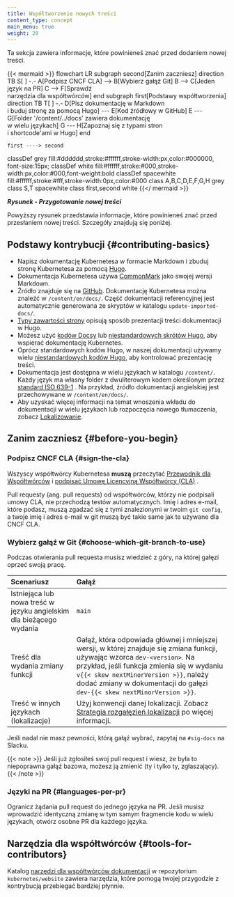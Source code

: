 ```yaml
---
title: Współtworzenie nowych treści
content_type: concept
main_menu: true
weight: 20
---
```




<!-- overview -->

Ta sekcja zawiera informacje, które
powinieneś znać przed dodaniem nowej treści. 
<!-- See https://github.com/kubernetes/website/issues/28808 for live-editor URL to this figure -->
<!-- You can also cut/paste the mermaid code into the live editor at https://mermaid-js.github.io/mermaid-live-editor to play around with it -->

{{< mermaid >}}
flowchart LR
    subgraph second[Zanim zaczniesz]
    direction TB
    S[ ] -.-
    A[Podpisz CNCF CLA] --> B[Wybierz gałąź Git]
    B --> C[Jeden język na PR]
    C --> F[Sprawdź<br>narzędzia dla współtwórców]
    end
    subgraph first[Podstawy współtworzenia]
    direction TB
       T[ ] -.-
       D[Pisz dokumentację w Markdown<br>i buduj stronę za pomocą Hugo] --- E[Kod źródłowy w GitHub]
       E --- G[Folder '/content/../docs' zawiera dokumentację<br>w wielu językach]
       G --- H[Zapoznaj się z typami stron<br>i shortcode'ami w Hugo]
    end
    

    first ----> second
     

classDef grey fill:#dddddd,stroke:#ffffff,stroke-width:px,color:#000000, font-size:15px;
classDef white fill:#ffffff,stroke:#000,stroke-width:px,color:#000,font-weight:bold
classDef spacewhite fill:#ffffff,stroke:#fff,stroke-width:0px,color:#000
class A,B,C,D,E,F,G,H grey
class S,T spacewhite
class first,second white
{{</ mermaid >}}

***Rysunek - Przygotowanie nowej treści***

Powyższy rysunek przedstawia informacje, które powinieneś znać przed
przesłaniem nowej treści. Szczegóły znajdują się poniżej.



<!-- body -->

## Podstawy kontrybucji {#contributing-basics}

- Napisz dokumentację Kubernetesa w formacie Markdown i
  zbuduj stronę Kubernetesa za pomocą [Hugo](https://gohugo.io/).
- Dokumentacja Kubernetesa używa [CommonMark](https://commonmark.org/) jako swojej wersji Markdown.
- Źródło znajduje się na [GitHub](https://github.com/kubernetes/website).
  Dokumentację Kubernetesa można znaleźć w
  `/content/en/docs/`. Część dokumentacji referencyjnej jest
  automatycznie generowana ze skryptów w katalogu `update-imported-docs/`.
- [Typy zawartości strony](/docs/contribute/style/page-content-types/)
  opisują sposób prezentacji treści dokumentacji w Hugo.
- Możesz użyć [kodów Docsy](https://www.docsy.dev/docs/adding-content/shortcodes/) lub [niestandardowych skrótów Hugo](/docs/contribute/style/hugo-shortcodes/), aby wspierać dokumentację Kubernetes.
- Oprócz standardowych kodów Hugo, w naszej dokumentacji
  używamy wielu [niestandardowych kodów Hugo](/docs/contribute/style/hugo-shortcodes/),
  aby kontrolować prezentację treści.
- Dokumentacja jest dostępna w wielu językach w katalogu `/content/`. Każdy język
  ma własny folder z dwuliterowym kodem określonym przez
  [standard ISO 639-1](https://www.loc.gov/standards/iso639-2/php/code_list.php) . Na
  przykład, źródło dokumentacji angielskiej jest przechowywane w `/content/en/docs/`.
- Aby uzyskać więcej informacji na temat wnoszenia wkładu
  do dokumentacji w wielu językach lub rozpoczęcia nowego
  tłumaczenia, zobacz [Lokalizowanie](/docs/contribute/localization).

## Zanim zaczniesz {#before-you-begin}

### Podpisz CNCF CLA {#sign-the-cla}

Wszyscy współtwórcy Kubernetesa **muszą** przeczytać
[Przewodnik dla Współtwórców](https://github.com/kubernetes/community/blob/master/contributors/guide/README.md) i
[podpisać Umowę Licencyjną Współtwórcy (CLA)](https://github.com/kubernetes/community/blob/master/CLA.md) .


Pull requesty (ang. pull requests) od współtwórców, którzy nie podpisali
umowy CLA, nie przechodzą testów automatycznych. Imię i adres e-mail, które podasz,
muszą zgadzać się z tymi znalezionymi w twoim `git config`, a
twoje imię i adres e-mail w git muszą być takie same jak te używane dla CNCF CLA.

### Wybierz gałąź w Git {#choose-which-git-branch-to-use}

Podczas otwierania pull requesta musisz
wiedzieć z góry, na której gałęzi oprzeć swoją pracę.

Scenariusz | Gałąź
:---------|:------------
Istniejąca lub nowa treść w języku angielskim dla bieżącego wydania | `main`
Treść dla wydania zmiany funkcji | Gałąź, która odpowiada głównej i mniejszej wersji, w której znajduje się zmiana funkcji, używając wzorca `dev-<version>`. Na przykład, jeśli funkcja zmienia się w wydaniu `v{{< skew nextMinorVersion >}}`, należy dodać zmiany w dokumentacji do gałęzi ``dev-{{< skew nextMinorVersion >}}``.
Treść w innych językach (lokalizacje) | Użyj konwencji danej lokalizacji. Zobacz [Strategia rozgałęzień lokalizacji](/docs/contribute/localization/#branch-strategy) po więcej informacji.

Jeśli nadal nie masz pewności, którą gałąź wybrać, zapytaj na `#sig-docs` na Slacku.

{{< note >}} Jeśli już zgłosiłeś swoj pull request i wiesz, że była to
 niepoprawna gałąź bazowa, możesz ją zmienić (ty i tylko ty, zgłaszający). {{<
/note >}}

### Języki na PR {#languages-per-pr}

Ogranicz żądania pull request do jednego języka na PR.
Jeśli musisz wprowadzić identyczną zmianę w tym samym
fragmencie kodu w wielu językach, otwórz osobne PR dla każdego języka.

## Narzędzia dla współtwórców {#tools-for-contributors}

Katalog [narzędzi dla współtwórców dokumentacji](https://github.com/kubernetes/website/tree/main/content/en/docs/doc-contributor-tools)
w repozytorium `kubernetes/website`
zawiera narzędzia, które pomogą twojej przygodzie z kontrybucją przebiegać bardziej płynnie.


